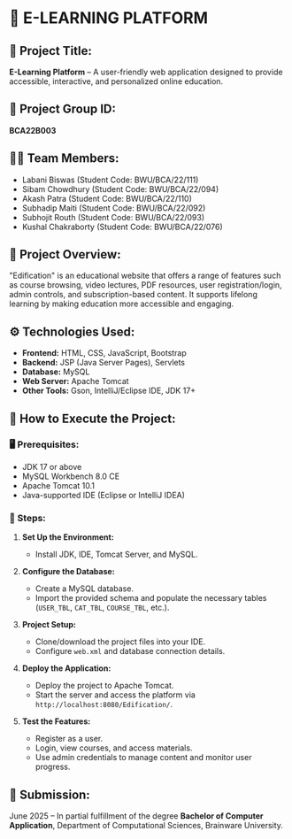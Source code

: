
# 📘 E-LEARNING PLATFORM

## 📌 Project Title:
**E-Learning Platform** – A user-friendly web application designed to provide accessible, interactive, and personalized online education.

## 👥 Project Group ID:
**BCA22B003**

## 👨‍💻 Team Members:

- Labani Biswas (Student Code: BWU/BCA/22/111)
- Sibam Chowdhury (Student Code: BWU/BCA/22/094)
- Akash Patra (Student Code: BWU/BCA/22/110)
- Subhadip Maiti (Student Code: BWU/BCA/22/092)
- Subhojit Routh (Student Code: BWU/BCA/22/093)
- Kushal Chakraborty (Student Code: BWU/BCA/22/076)

## 🧠 Project Overview:
"Edification" is an educational website that offers a range of features such as course browsing, video lectures, PDF resources, user registration/login, admin controls, and subscription-based content. It supports lifelong learning by making education more accessible and engaging.

## ⚙️ Technologies Used:
- **Frontend:** HTML, CSS, JavaScript, Bootstrap  
- **Backend:** JSP (Java Server Pages), Servlets  
- **Database:** MySQL  
- **Web Server:** Apache Tomcat  
- **Other Tools:** Gson, IntelliJ/Eclipse IDE, JDK 17+

## 🚀 How to Execute the Project:

### 🖥️ Prerequisites:
- JDK 17 or above
- MySQL Workbench 8.0 CE
- Apache Tomcat 10.1
- Java-supported IDE (Eclipse or IntelliJ IDEA)

### 📂 Steps:
1. **Set Up the Environment:**
   - Install JDK, IDE, Tomcat Server, and MySQL.
   
2. **Configure the Database:**
   - Create a MySQL database.
   - Import the provided schema and populate the necessary tables (`USER_TBL`, `CAT_TBL`, `COURSE_TBL`, etc.).

3. **Project Setup:**
   - Clone/download the project files into your IDE.
   - Configure `web.xml` and database connection details.

4. **Deploy the Application:**
   - Deploy the project to Apache Tomcat.
   - Start the server and access the platform via `http://localhost:8080/Edification/`.

5. **Test the Features:**
   - Register as a user.
   - Login, view courses, and access materials.
   - Use admin credentials to manage content and monitor user progress.

## 📅 Submission:
June 2025 – In partial fulfillment of the degree **Bachelor of Computer Application**, Department of Computational Sciences, Brainware University.
